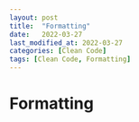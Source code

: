 ```yaml
---
layout: post
title:  "Formatting"
date:   2022-03-27
last_modified_at: 2022-03-27
categories: [Clean Code]
tags: [Clean Code, Formatting]
---
```


# Formatting 
